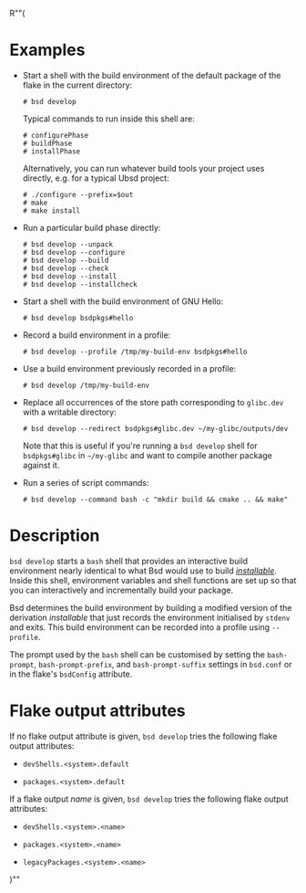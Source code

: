 R""(

# Examples

* Start a shell with the build environment of the default package of
  the flake in the current directory:

  ```console
  # bsd develop
  ```

  Typical commands to run inside this shell are:

  ```console
  # configurePhase
  # buildPhase
  # installPhase
  ```

  Alternatively, you can run whatever build tools your project uses
  directly, e.g. for a typical Ubsd project:

  ```console
  # ./configure --prefix=$out
  # make
  # make install
  ```

* Run a particular build phase directly:

  ```console
  # bsd develop --unpack
  # bsd develop --configure
  # bsd develop --build
  # bsd develop --check
  # bsd develop --install
  # bsd develop --installcheck
  ```

* Start a shell with the build environment of GNU Hello:

  ```console
  # bsd develop bsdpkgs#hello
  ```

* Record a build environment in a profile:

  ```console
  # bsd develop --profile /tmp/my-build-env bsdpkgs#hello
  ```

* Use a build environment previously recorded in a profile:

  ```console
  # bsd develop /tmp/my-build-env
  ```

* Replace all occurrences of the store path corresponding to
  `glibc.dev` with a writable directory:

  ```console
  # bsd develop --redirect bsdpkgs#glibc.dev ~/my-glibc/outputs/dev
  ```

  Note that this is useful if you're running a `bsd develop` shell for
  `bsdpkgs#glibc` in `~/my-glibc` and want to compile another package
  against it.

* Run a series of script commands:

  ```console
  # bsd develop --command bash -c "mkdir build && cmake .. && make"
  ```

# Description

`bsd develop` starts a `bash` shell that provides an interactive build
environment nearly identical to what Bsd would use to build
[*installable*](./bsd.md#installables). Inside this shell, environment variables and shell
functions are set up so that you can interactively and incrementally
build your package.

Bsd determines the build environment by building a modified version of
the derivation *installable* that just records the environment
initialised by `stdenv` and exits. This build environment can be
recorded into a profile using `--profile`.

The prompt used by the `bash` shell can be customised by setting the
`bash-prompt`, `bash-prompt-prefix`, and `bash-prompt-suffix` settings in
`bsd.conf` or in the flake's `bsdConfig` attribute.

# Flake output attributes

If no flake output attribute is given, `bsd develop` tries the following
flake output attributes:

* `devShells.<system>.default`

* `packages.<system>.default`

If a flake output *name* is given, `bsd develop` tries the following flake
output attributes:

* `devShells.<system>.<name>`

* `packages.<system>.<name>`

* `legacyPackages.<system>.<name>`

)""
